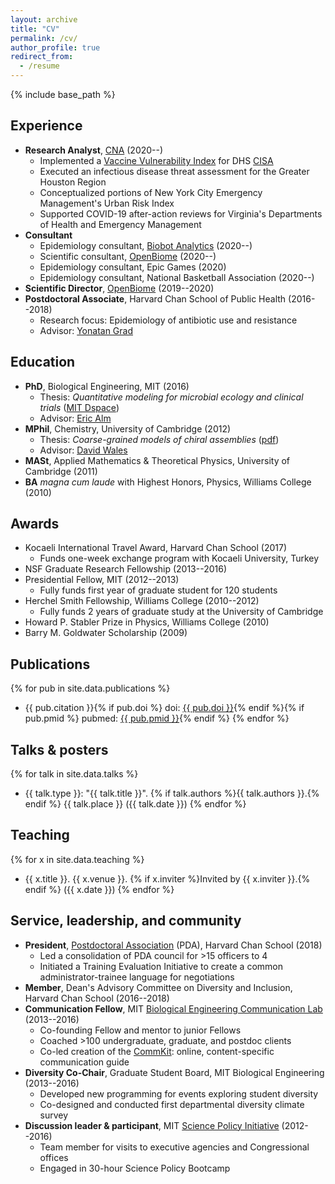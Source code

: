 ```yaml
---
layout: archive
title: "CV"
permalink: /cv/
author_profile: true
redirect_from:
  - /resume
---
```


{% include base_path %}

## Experience

- **Research Analyst**, [CNA](https://www.cna.org/) (2020--)
    - Implemented a [Vaccine Vulnerability Index](https://www.cna.org/centers/ipr/phpr/vaccination-tool) for DHS [CISA](https://en.wikipedia.org/wiki/Cybersecurity_and_Infrastructure_Security_Agency)
    - Executed an infectious disease threat assessment for the Greater Houston Region
    - Conceptualized portions of New York City Emergency Management's Urban Risk Index
    - Supported COVID-19 after-action reviews for Virginia's Departments of Health and Emergency Management
- **Consultant**
    - Epidemiology consultant, [Biobot Analytics](https://www.biobot.io/) (2020--)
    - Scientific consultant, [OpenBiome](https://www.openbiome.org/) (2020--)
    - Epidemiology consultant, Epic Games (2020)
    - Epidemiology consultant, National Basketball Association (2020--)
- **Scientific Director**, [OpenBiome](https://www.openbiome.org/) (2019--2020)
- **Postdoctoral Associate**, Harvard Chan School of Public Health (2016--2018)
    - Research focus: Epidemiology of antibiotic use and resistance
    - Advisor: [Yonatan Grad](https://www.hsph.harvard.edu/yonatan-grad/)

## Education

- **PhD**, Biological Engineering, MIT (2016)
    - Thesis: *Quantitative modeling for microbial ecology and clinical trials* ([MIT Dspace](https://dspace.mit.edu/handle/1721.1/107277))
    - Advisor: [Eric Alm](https://be.mit.edu/directory/eric-alm)
- **MPhil**, Chemistry, University of Cambridge (2012)
    - Thesis: *Coarse-grained models of chiral assemblies* ([pdf](/files/olesen-2012-thesis.pdf))
    - Advisor: [David Wales](https://en.wikipedia.org/wiki/David_J._Wales)
- **MASt**, Applied Mathematics & Theoretical Physics, University of Cambridge (2011)
- **BA** *magna cum laude* with Highest Honors, Physics, Williams College (2010)

## Awards

- Kocaeli International Travel Award, Harvard Chan School (2017)
    - Funds one-week exchange program with Kocaeli University, Turkey
- NSF Graduate Research Fellowship (2013--2016)
- Presidential Fellow, MIT (2012--2013)
    - Fully funds first year of graduate student for 120 students
- Herchel Smith Fellowship, Williams College (2010--2012)
    - Fully funds 2 years of graduate study at the University of Cambridge
- Howard P. Stabler Prize in Physics, Williams College (2010)
- Barry M. Goldwater Scholarship (2009)

## Publications

{% for pub in site.data.publications %}
  - {{ pub.citation }}{% if pub.doi %} doi: <a href="http://doi.org/{{ pub.doi }}">{{ pub.doi }}</a>{% endif %}{% if pub.pmid %} pubmed: <a href="http://ncbi.nlm.nih.gov/pubmed/{{ pub.pmid }}">{{ pub.pmid }}</a>{% endif %}
{% endfor %}

## Talks & posters

{% for talk in site.data.talks %}
  - {{ talk.type }}: "{{ talk.title }}". {% if talk.authors %}{{ talk.authors }}.{% endif %} {{ talk.place }} ({{ talk.date }})
{% endfor %}

## Teaching

{% for x in site.data.teaching %}
  - {{ x.title }}. {{ x.venue }}. {% if x.inviter %}Invited by {{ x.inviter }}.{% endif %} ({{ x.date }})
{% endfor %}

## Service, leadership, and community

- **President**, [Postdoctoral Association](https://www.hsph.harvard.edu/pda/) (PDA), Harvard Chan School (2018)
    - Led a consolidation of PDA council for >15 officers to 4
    - Initiated a Training Evaluation Initiative to create a common administrator-trainee language for negotiations
- **Member**, Dean's Advisory Committee on Diversity and Inclusion, Harvard Chan School (2016--2018)
- **Communication Fellow**, MIT [Biological Engineering Communication Lab](https://mitcommlab.mit.edu/be/) (2013--2016)
    - Co-founding Fellow and mentor to junior Fellows
    - Coached >100 undergraduate, graduate, and postdoc clients
    - Co-led creation of the [CommKit](https://mitcommlab.mit.edu/be/use-the-commkit/): online, content-specific communication guide
- **Diversity Co-Chair**, Graduate Student Board, MIT Biological Engineering (2013--2016)
    - Developed new programming for events exploring student diversity
    - Co-designed and conducted first departmental diversity climate survey
- **Discussion leader & participant**, MIT [Science Policy Initiative](https://mitspi.squarespace.com/) (2012--2016)
    - Team member for visits to executive agencies and Congressional offices
    - Engaged in 30-hour Science Policy Bootcamp
